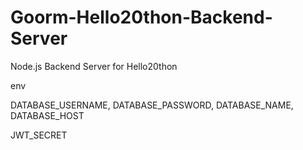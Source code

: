 # Goorm-Hello20thon-Backend-Server
Node.js Backend Server for Hello20thon

env

DATABASE_USERNAME, DATABASE_PASSWORD, DATABASE_NAME, DATABASE_HOST

JWT_SECRET
